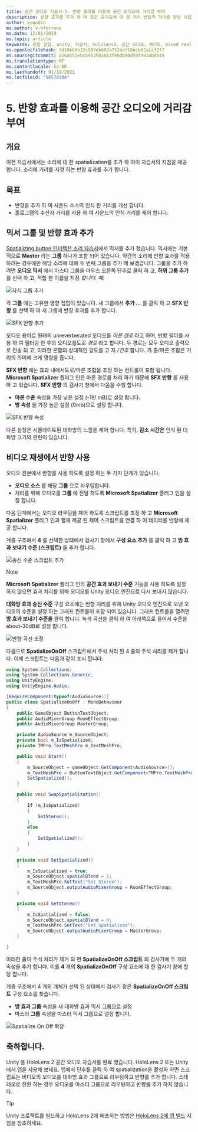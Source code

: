 ```yaml
---
title: 공간 오디오 자습서-5. 반향 효과를 이용해 공간 오디오에 거리감 부여
description: 반향 효과를 추가 하 여 공간 오디오에 대 한 거리 변동의 의미를 향상 시킵니다.
author: kegodin
ms.author: v-hferrone
ms.date: 12/01/2019
ms.topic: article
keywords: 혼합 현실, unity, 자습서, hololens2, 공간 오디오, MRTK, mixed reality toolkit, UWP, Windows 10, HRTF, head 관련 전송 함수, 반향, Microsoft Spatializer, 오디오 믹서, SFX 반향
ms.openlocfilehash: 3d19bb0b22c507eb692a752aa318ecb82a1cf2f7
ms.sourcegitcommit: a56a551ebc59529a3683fe6db90d59f982ab0b45
ms.translationtype: MT
ms.contentlocale: ko-KR
ms.lasthandoff: 01/19/2021
ms.locfileid: "98578384"
---
```

# <a name="5-using-reverb-to-add-distance-to-spatial-audio"></a>5. 반향 효과를 이용해 공간 오디오에 거리감 부여

## <a name="overview"></a>개요

이전 자습서에서는 소리에 대 한 spatialization를 추가 하 여이 자습서의 지침을 제공 합니다. 소리에 거리를 지정 하는 반향 효과를 추가 합니다.

## <a name="objectives"></a>목표

* 반향을 추가 하 여 사운드 소스의 인식 된 거리를 개선 합니다.
* 홀로그램의 수신자 거리를 사용 하 여 사운드의 인식 거리를 제어 합니다.

## <a name="add-a-mixer-group-and-a-reverb-effect"></a>믹서 그룹 및 반향 효과 추가

[Spatializing button 인터랙션 소리 자습서](unity-spatial-audio-ch2.md)에서 믹서를 추가 했습니다. 믹서에는 기본적으로 **Master** 라는 **그룹** 하나가 포함 되어 있습니다. 약간의 소리에 반향 효과를 적용 하려는 경우에만 해당 소리에 대해 두 번째 그룹을 추가 해 보겠습니다. 그룹을 추가 하려면 **오디오 믹서** 에서 마스터 그룹을 마우스 오른쪽 단추로 클릭 하 고, **하위 그룹 추가** 를 선택 하 고, 적합 한 이름을 지정 _합니다. 예_:

![자식 그룹 추가](images/spatial-audio/spatial-audio-05-section1-step1-1.png)

각 **그룹** 에는 고유한 영향 집합이 있습니다. 새 그룹에서 **추가 ...** 를 클릭 하 고 **SFX 반향** 를 선택 하 여 새 그룹에 반향 효과를 추가 합니다.

![SFX 반향 추가](images/spatial-audio/spatial-audio-05-section1-step1-2.png)

오디오 용어로 원래의 unreverberated 오디오를 _마른 경로_ 라고 하며, 반향 필터를 사용 하 여 필터링 한 후의 오디오를도로 _경로_ 라고 합니다. 두 경로는 모두 오디오 출력으로 전송 되 고, 이러한 혼합의 상대적인 강도를 고 지 _/건조_ 합니다. 가 중/마른 조합은 거리의 의미에 크게 영향을 줍니다.

**SFX 반향** 에는 효과 내에서도로/마른 조합을 조정 하는 컨트롤이 포함 됩니다. **Microsoft Spatializer** 플러그 인은 마른 경로를 처리 하기 때문에 **SFX 반향** 를 사용 하 고 있습니다. **SFX 반향** 의 검사기 창에서 다음을 수행 합니다.

* **마른 수준** 속성을 가장 낮은 설정 (-1만 mB)로 설정 합니다.
* **방 속성** 을 가장 높은 설정 (0mb)으로 설정 합니다.

![SFX 반향 속성](images/spatial-audio/spatial-audio-05-section1-step1-3.png)

다른 설정은 시뮬레이트된 대화방의 느낌을 제어 합니다. 특히, **감소 시간은** 인식 된 대화방 크기와 관련이 있습니다.

## <a name="enable-reverb-on-the-video-playback"></a>비디오 재생에서 반향 사용

오디오 원본에서 반향를 사용 하도록 설정 하는 두 가지 단계가 있습니다.

* **오디오 소스** 를 해당 **그룹** 으로 라우팅합니다.
* 처리를 위해 오디오를 **그룹** 에 전달 하도록 **Microsoft Spatializer** 플러그 인을 설정 합니다.

다음 단계에서는 오디오 라우팅을 제어 하도록 스크립트를 조정 하 고 **Microsoft Spatializer** 플러그 인과 함께 제공 된 제어 스크립트를 연결 하 여 데이터를 반향에 제공 합니다.

계층 구조에서 **4** 를 선택한 상태에서 검사기 창에서 **구성 요소 추가** 를 클릭 하 고 **방 효과 보내기 수준 (스크립트)** 을 추가 합니다.

![송신 수준 스크립트 추가](images/spatial-audio/spatial-audio-05-section2-step1-1.png)

> [!NOTE]
> **Microsoft Spatializer** 플러그 인의 **공간 효과 보내기 수준** 기능을 사용 하도록 설정 하지 않으면 효과 처리를 위해 오디오를 Unity 오디오 엔진으로 다시 보내지 않습니다.

**대화방 효과 송신 수준** 구성 요소에는 반향 처리를 위해 Unity 오디오 엔진으로 보낸 오디오의 수준을 설정 하는 그래프 컨트롤이 포함 되어 있습니다. 그래프 컨트롤을 열려면 **방 효과 보내기 수준을** 클릭 합니다.  녹색 곡선을 클릭 하 여 아래쪽으로 끌어서 수준을 about-30dB로 설정 합니다.

![반향 곡선 조정](images/spatial-audio/spatial-audio-05-section2-step1-2.png)

다음으로 **SpatializeOnOff** 스크립트에서 주석 처리 된 4 줄의 주석 처리를 제거 합니다. 이제 스크립트는 다음과 같이 표시 됩니다.

```c#
using System.Collections;
using System.Collections.Generic;
using UnityEngine;
using UnityEngine.Audio;

[RequireComponent(typeof(AudioSource))]
public class SpatializeOnOff : MonoBehaviour
{
    public GameObject ButtonTextObject;
    public AudioMixerGroup RoomEffectGroup;
    public AudioMixerGroup MasterGroup;

    private AudioSource m_SourceObject;
    private bool m_IsSpatialized;
    private TMPro.TextMeshPro m_TextMeshPro;

    public void Start()
    {
        m_SourceObject = gameObject.GetComponent<AudioSource>();
        m_TextMeshPro = ButtonTextObject.GetComponent<TMPro.TextMeshPro>();
        SetSpatialized();
    }

    public void SwapSpatialization()
    {
        if (m_IsSpatialized)
        {
            SetStereo();
        }
        else
        {
            SetSpatialized();
        }
    }

    private void SetSpatialized()
    {
        m_IsSpatialized = true;
        m_SourceObject.spatialBlend = 1;
        m_TextMeshPro.SetText("Set Stereo");
        m_SourceObject.outputAudioMixerGroup = RoomEffectGroup;
    }

    private void SetStereo()
    {
        m_IsSpatialized = false;
        m_SourceObject.spatialBlend = 0;
        m_TextMeshPro.SetText("Set Spatialized");
        m_SourceObject.outputAudioMixerGroup = MasterGroup;
    }

}
```

이러한 줄이 주석 처리가 제거 되 면 **SpatializeOnOff 스크립트** 의 검사기에 두 개의 속성을 추가 합니다. 이를 **4** 개의 **SpatializeOnOff** 구성 요소에 대 한 검사기 창에 할당 합니다.

계층 구조에서 4 개의 개체가 선택 된 상태에서 검사기 창은 **SpatializeOnOff 스크립트** 구성 요소를 찾습니다.

* **방 효과 그룹** 속성을 새 대화방 효과 믹서 그룹으로 설정
* 마스터 **그룹** 속성을 마스터 믹서 그룹으로 설정 합니다.

![Spatialize On Off 확장](images/spatial-audio/spatial-audio-05-section2-step1-3.png)

## <a name="congratulations"></a>축하합니다.

Unity 용 HoloLens 2 공간 오디오 자습서를 완료 했습니다. HoloLens 2 또는 Unity에서 앱을 사용해 보세요. 앱에서 단추를 클릭 하 여 spatialization을 활성화 하면 스크립트는 비디오의 오디오를 대화방 효과 그룹으로 라우팅하고 반향를 추가 합니다. 스테레오로 전환 하는 경우 오디오를 마스터 그룹으로 라우팅하고 반향를 추가 하지 않습니다.

> [!TIP]
> Unity 프로젝트를 빌드하고 HoloLens 2에 배포하는 방법은 [HoloLens 2에 앱 빌드](mr-learning-base-02.md#building-your-application-to-your-hololens-2) 지침을 참조하세요.
